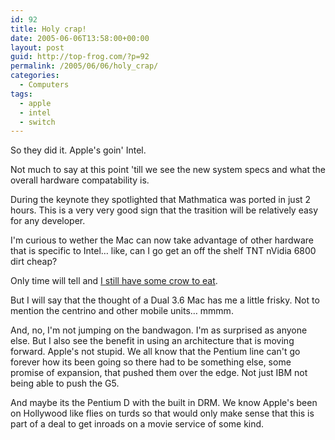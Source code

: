 ```yaml
---
id: 92
title: Holy crap!
date: 2005-06-06T13:58:00+00:00
layout: post
guid: http://top-frog.com/?p=92
permalink: /2005/06/06/holy_crap/
categories:
  - Computers
tags:
  - apple
  - intel
  - switch
---
```

So they did it. Apple's goin' Intel. 

Not much to say at this point 'till we see the new system specs and what the overall hardware compatability is.

During the keynote they spotlighted that Mathmatica was ported in just 2 hours. This is a very very good sign that the trasition will be relatively easy for any developer.

I'm curious to wether the Mac can now take advantage of other hardware that is specific to Intel… like, can I go get an off the shelf TNT nVidia 6800 dirt cheap?

Only time will tell and [I still have some crow to eat](/2005/06/04/i_dont_believe_it/).

But I will say that the thought of a Dual 3.6 Mac has me a little frisky. Not to mention the centrino and other mobile units… mmmm. 

And, no, I'm not jumping on the bandwagon. I'm as surprised as anyone else. But I also see the benefit in using an architecture that is moving forward. Apple's not stupid. We all know that the Pentium line can't go forever how its been going so there had to be something else, some promise of expansion, that pushed them over the edge. Not just IBM not being able to push the G5.

And maybe its the Pentium D with the built in DRM. We know Apple's been on Hollywood like flies on turds so that would only make sense that this is part of a deal to get inroads on a movie service of some kind.
